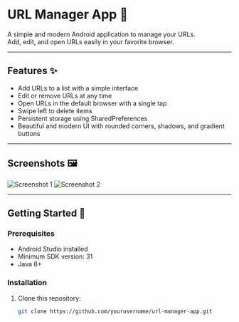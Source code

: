 # URL Manager App 📌

A simple and modern Android application to manage your URLs.  
Add, edit, and open URLs easily in your favorite browser.  

---

## Features ✨

- Add URLs to a list with a simple interface  
- Edit or remove URLs at any time  
- Open URLs in the default browser with a single tap  
- Swipe left to delete items  
- Persistent storage using SharedPreferences  
- Beautiful and modern UI with rounded corners, shadows, and gradient buttons  

---

## Screenshots 🖼️

<!-- Add your screenshots here -->
![Screenshot 1](link-to-screenshot1.png)
![Screenshot 2](link-to-screenshot2.png)

---

## Getting Started 🚀

### Prerequisites
- Android Studio installed
- Minimum SDK version: 31
- Java 8+

### Installation
1. Clone this repository:
   ```bash
   git clone https://github.com/yourusername/url-manager-app.git
